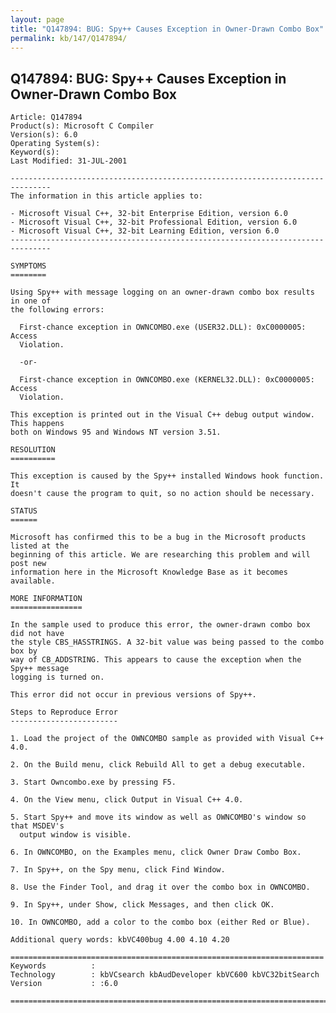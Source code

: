 ```yaml
---
layout: page
title: "Q147894: BUG: Spy++ Causes Exception in Owner-Drawn Combo Box"
permalink: kb/147/Q147894/
---
```


## Q147894: BUG: Spy++ Causes Exception in Owner-Drawn Combo Box

	Article: Q147894
	Product(s): Microsoft C Compiler
	Version(s): 6.0
	Operating System(s): 
	Keyword(s): 
	Last Modified: 31-JUL-2001
	
	-------------------------------------------------------------------------------
	The information in this article applies to:
	
	- Microsoft Visual C++, 32-bit Enterprise Edition, version 6.0 
	- Microsoft Visual C++, 32-bit Professional Edition, version 6.0 
	- Microsoft Visual C++, 32-bit Learning Edition, version 6.0 
	-------------------------------------------------------------------------------
	
	SYMPTOMS
	========
	
	Using Spy++ with message logging on an owner-drawn combo box results in one of
	the following errors:
	
	  First-chance exception in OWNCOMBO.exe (USER32.DLL): 0xC0000005: Access
	  Violation.
	
	  -or-
	
	  First-chance exception in OWNCOMBO.exe (KERNEL32.DLL): 0xC0000005: Access
	  Violation.
	
	This exception is printed out in the Visual C++ debug output window. This happens
	both on Windows 95 and Windows NT version 3.51.
	
	RESOLUTION
	==========
	
	This exception is caused by the Spy++ installed Windows hook function. It
	doesn't cause the program to quit, so no action should be necessary.
	
	STATUS
	======
	
	Microsoft has confirmed this to be a bug in the Microsoft products listed at the
	beginning of this article. We are researching this problem and will post new
	information here in the Microsoft Knowledge Base as it becomes available.
	
	MORE INFORMATION
	================
	
	In the sample used to produce this error, the owner-drawn combo box did not have
	the style CBS_HASSTRINGS. A 32-bit value was being passed to the combo box by
	way of CB_ADDSTRING. This appears to cause the exception when the Spy++ message
	logging is turned on.
	
	This error did not occur in previous versions of Spy++.
	
	Steps to Reproduce Error
	------------------------
	
	1. Load the project of the OWNCOMBO sample as provided with Visual C++ 4.0.
	
	2. On the Build menu, click Rebuild All to get a debug executable.
	
	3. Start Owncombo.exe by pressing F5.
	
	4. On the View menu, click Output in Visual C++ 4.0.
	
	5. Start Spy++ and move its window as well as OWNCOMBO's window so that MSDEV's
	  output window is visible.
	
	6. In OWNCOMBO, on the Examples menu, click Owner Draw Combo Box.
	
	7. In Spy++, on the Spy menu, click Find Window.
	
	8. Use the Finder Tool, and drag it over the combo box in OWNCOMBO.
	
	9. In Spy++, under Show, click Messages, and then click OK.
	
	10. In OWNCOMBO, add a color to the combo box (either Red or Blue).
	
	Additional query words: kbVC400bug 4.00 4.10 4.20
	
	======================================================================
	Keywords          :  
	Technology        : kbVCsearch kbAudDeveloper kbVC600 kbVC32bitSearch
	Version           : :6.0
	
	=============================================================================
	
